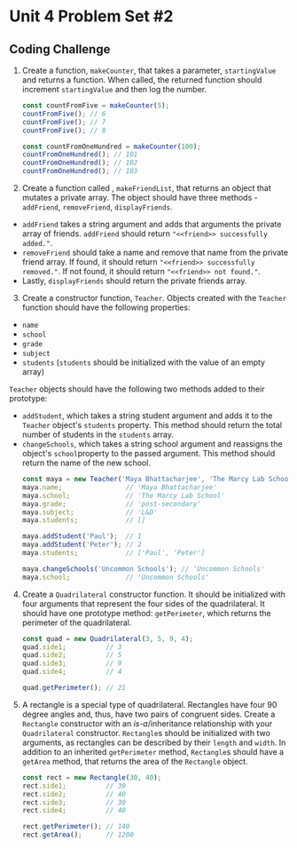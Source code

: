 # Unit 4 Problem Set #2
## Coding Challenge

1. Create a function, `makeCounter`, that takes a parameter, `startingValue` and returns a function. When called, the returned function should increment `startingValue` and then log the number.
      ```javascript
      const countFromFive = makeCounter(5);
      countFromFive(); // 6
      countFromFive(); // 7 
      countFromFive(); // 8 

      const countFromOneHundred = makeCounter(100);
      countFromOneHundred(); // 101
      countFromOneHundred(); // 102
      countFromOneHundred(); // 103
      ```

2. Create a function called , `makeFriendList`, that returns an object that mutates a private array. The object should have three methods - `addFriend`, `removeFriend`, `displayFriends`.
  * `addFriend` takes a string argument and adds that arguments the private array of friends. `addFriend` should return `"<<friend>> successfully added."`. 
  * `removeFriend` should take a name and remove that name from the private friend array. If found, it should return `"<<friend>> successfully removed."`. If not found, it should return `"<<friend>> not found."`. 
  * Lastly, `displayFriends` should return the private friends array.

3. Create a constructor function, `Teacher`. Objects created with the `Teacher` function should have the following properties:
  * `name`
  * `school`
  * `grade`
  * `subject`
  * `students` (`students` should be initialized with the value of an empty array)

  `Teacher` objects should have the following two methods added to their prototype:
  * `addStudent`, which takes a string student argument and adds it to the `Teacher` object's `students` property. This method should return the total number of students in the `students` array.
  * `changeSchools`, which takes a string school argument and reassigns the object's `school`property to the passed argument. This method should return the name of the new school.
      ```javascript
      const maya = new Teacher('Maya Bhattacharjee', 'The Marcy Lab School', 'post-secondary', 'L&D');
      maya.name;                // 'Maya Bhattacharjee'
      maya.school;              // 'The Marcy Lab School'
      maya.grade;               // 'post-secondary'
      maya.subject;             // 'L&D'
      maya.students;            // []

      maya.addStudent('Paul');  // 1
      maya.addStudent('Peter'); // 2
      maya.students;            // ['Paul', 'Peter']

      maya.changeSchools('Uncommon Schools'); // 'Uncommon Schools'
      maya.school;              // 'Uncommon Schools'
      ```

4. Create a `Quadrilateral` constructor function. It should be initialized with four arguments that represent the four sides of the quadrilateral. It should have one prototype method: `getPerimeter`, which returns the perimeter of the quadrilateral.
      ```javascript
      const quad = new Quadrilateral(3, 5, 9, 4);
      quad.side1;          // 3
      quad.side2;          // 5
      quad.side3;          // 9
      quad.side4;          // 4

      quad.getPerimeter(); // 21
      ```

5. A rectangle is a special type of quadrilateral. Rectangles have four 90 degree angles and, thus, have two pairs of congruent sides. Create a `Rectangle` constructor with an _is-a_/inheritance relationship with your `Quadrilateral` constructor. `Rectangle`s should be initialized with two arguments, as rectangles can be described by their `length` and `width`. In addition to an inherited `getPerimeter` method, `Rectangle`s should have a `getArea` method, that returns the area of the `Rectangle` object.
      ```javascript
      const rect = new Rectangle(30, 40);
      rect.side1;          // 30
      rect.side2;          // 40
      rect.side3;          // 30
      rect.side4;          // 40

      rect.getPerimeter(); // 140
      rect.getArea();      // 1200
      ```


